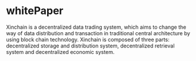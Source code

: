 # whitePaper
Xinchain is a decentralized data trading system, which aims to change the way of data distribution and transaction in traditional central architecture by using block chain technology. Xinchain is composed of three parts: decentralized storage and distribution system, decentralized retrieval system and decentralized economic system.
